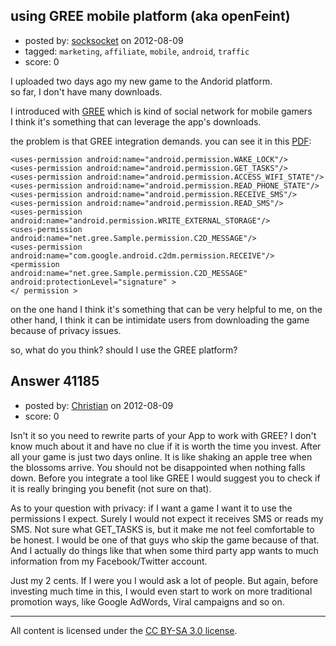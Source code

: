 ## using GREE mobile platform (aka openFeint)

- posted by: [socksocket](https://stackexchange.com/users/-1/19126-socksocket) on 2012-08-09
- tagged: `marketing`, `affiliate`, `mobile`, `android`, `traffic`
- score: 0

I uploaded two days ago my new game to the Andorid platform.  
so far, I don't have many downloads.  

I introduced with [GREE][1] which is kind of social network for mobile gamers  
I think it's something that can leverage the app's downloads.  

the problem is that GREE integration demands. you can see it in this [PDF][2]:  

    <uses-permission android:name="android.permission.WAKE_LOCK"/>
    <uses-permission android:name="android.permission.GET_TASKS"/>
    <uses-permission android:name="android.permission.ACCESS_WIFI_STATE"/>
    <uses-permission android:name="android.permission.READ_PHONE_STATE"/>
    <uses-permission android:name="android.permission.RECEIVE_SMS"/>
    <uses-permission android:name="android.permission.READ_SMS"/>
    <uses-permission android:name="android.permission.WRITE_EXTERNAL_STORAGE"/>
    <uses-permission android:name="net.gree.Sample.permission.C2D_MESSAGE"/>
    <uses-permission android:name="com.google.android.c2dm.permission.RECEIVE"/>
    <permission 
    android:name="net.gree.Sample.permission.C2D_MESSAGE" 
    android:protectionLevel="signature" >
    </ permission >

on the one hand I think it's something that can be very helpful to me, 
on the other hand, I think it can be intimidate users from downloading the game because of privacy issues.  

so, what do you think?  should I use the GREE platform?



  


  [1]: http://gree-corp.com/
  [2]: https://docs.developer.gree.net/en/assets/file/doc/en/GREEPlatformAndroidDeveloperGuide.pdf


## Answer 41185

- posted by: [Christian](https://stackexchange.com/users/-1/9952-christian) on 2012-08-09
- score: 0

Isn't it so you need to rewrite parts of your App to work with GREE? I don't know much about it and have no clue if it is worth the time you invest. After all your game is just two days online. It is like shaking an apple tree when the blossoms arrive. You should not be disappointed when nothing falls down. Before you integrate a tool like GREE I would suggest you to check if it is really bringing you benefit (not sure on that).

As to your question with privacy: if I want a game I want it to use the permissions I expect. Surely I would not expect it receives SMS or reads my SMS. Not sure what GET_TASKS is, but it make me not feel comfortable to be honest. I would be one of that guys who skip the game because of that. And I actually do things like that when some third party app wants to much information from my Facebook/Twitter account. 

Just my 2 cents. If I were you I would ask a lot of people. But again, before investing much time in this, I would even start to work on more traditional promotion ways, like Google AdWords, Viral campaigns and so on.



---

All content is licensed under the [CC BY-SA 3.0 license](https://creativecommons.org/licenses/by-sa/3.0/).
